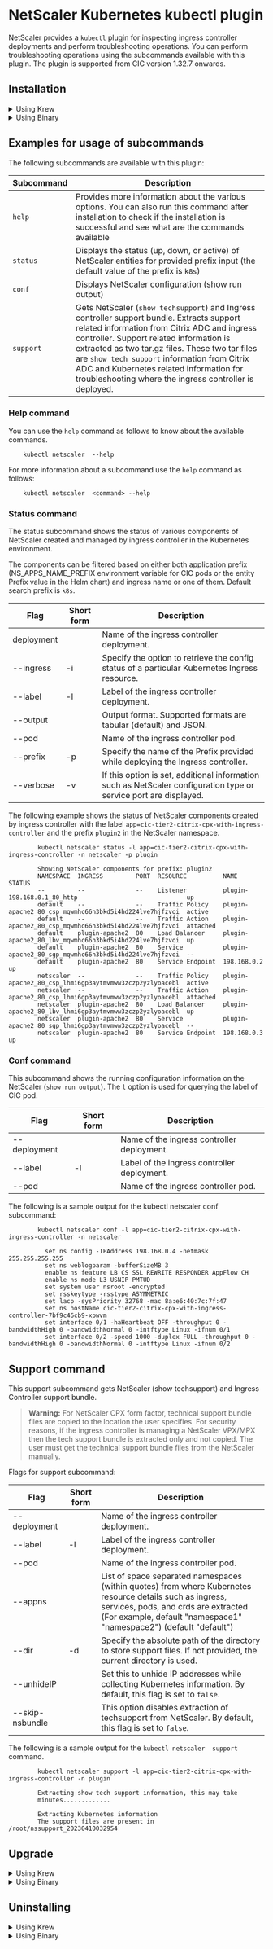# NetScaler Kubernetes kubectl plugin

NetScaler provides a  `kubectl` plugin for inspecting ingress controller deployments and perform troubleshooting operations.
You can perform troubleshooting operations using the subcommands available with this plugin.
The plugin is supported from CIC version 1.32.7 onwards.

## Installation 
<details>
  <summary>Using Krew </summary>

### Installation using Krew

Krew helps you discover and install kubectl plugins on your machine. 

You require internet connectivity to you machine to carry out below steps.
Follow the [Krew Quickstart Guide](https://krew.sigs.k8s.io/docs/user-guide/quickstart/) for installation and setup of Krew.

&nbsp; i. [Install and set up](https://krew.sigs.k8s.io/docs/user-guide/setup/install/) Krew on your machine

&nbsp; ii. Download the plugin list:

```
        kubectl krew update
```

&nbsp; iii. Discover plugins available on Krew:

    ```          
        kubectl krew search netscaler
    ```
    ```
        NAME       DESCRIPTION                  INSTALLED
        netscaler  Inspect NetScaler Ingresses  no
    ```

&nbsp; iv. Install the plugin:

    ```
        kubectl krew install netscaler
    ```

> **Note:** For Mac, you need to enable [allow a developer app](https://support.apple.com/en-in/HT202491)

</details>
<details>
  <summary>Using Binary </summary>

### Installation using binary

> **Warning:**
 From version 2.0.0, It is recommended to use Krew plugin manager for installation and upgrade actvity. For disconnected machines, you can use the below method, but upgrades have to managed manually.

You can install the `kubectl` plugin by downloading it from the [NetScaler Modern Apps tool kit repository](https://github.com/netscaler/modern-apps-toolkit/releases) using curl as follows.


For Linux:

        curl -LO https://github.com/netscaler/modern-apps-toolkit/releases/download/v2.0.0-netscaler-plugin/netscaler-plugin_v2.0.0-netscaler-plugin_Linux_x86_64.tar.gz
        gunzip netscaler-plugin_v1.0.0-netscaler-plugin_Linux_x86_64.tar.gz
        tar -xvf netscaler-plugin_v1.0.0-netscaler-plugin_Linux_x86_64.tar
        chmod +x kubectl-netscaler
        sudo mv kubectl-netscaler /usr/local/bin/kubectl-netscaler

For Mac:

        curl -s -L https://github.com/netscaler/modern-apps-toolkit/releases/download/v2.0.0-netscaler-plugin/netscaler-plugin_v2.0.0-netscaler-plugin_Darwin_x86_64.tar.gz | tar xvz -
        chmod +x kubectl-netscaler
        sudo mv kubectl-netscaler /usr/local/bin/kubectl-netscaler

> **Note:** For Mac, you need to enable [allow a developer app](https://support.apple.com/en-in/HT202491)

For Windows:

        curl.exe -LO https://github.com/netscaler/modern-apps-toolkit/releases/download/v2.0.0-netscaler-plugin/netscaler-plugin_v2.0.0-netscaler-plugin_Windows_x86_64.zip | tar xvz
        

> **Note:** For Windows, you must set you `$PATH` variable to where kubectl-netscaler.exe file is extracted.

</details>

## Examples for usage of subcommands

The following subcommands are available with this plugin:

| Subcommand   | Description |
---------------| --------------
|  `help`      |   Provides more information about the various options. You can also run this command after installation to check if the installation is successful and see what are the commands available |
|  `status`     | Displays the status (up, down, or active) of NetScaler entities for provided prefix input (the default value of the prefix is `k8s`)|
|  `conf`   |  Displays NetScaler configuration (show run output) |
|  `support`  | Gets NetScaler (`show techsupport`) and Ingress controller support bundle.  Extracts support related information from Citrix ADC and ingress controller. Support related information is extracted as two tar.gz files. These two tar files are `show tech support` information from Citrix ADC and Kubernetes related information for troubleshooting where the ingress controller is deployed.|


### Help command

You can use the `help` command as follows to know about the available commands.

        kubectl netscaler  --help

For more information about a subcommand use the `help` command as follows:

        kubectl netscaler  <command> --help

### Status command

The status subcommand shows the status of various components of NetScaler created and
managed by ingress controller in the Kubernetes environment.

The components can be filtered based on either both application prefix (NS_APPS_NAME_PREFIX environment variable for CIC pods or the entity Prefix value in the Helm chart) and ingress name or one of them. Default search prefix is `k8s`.

| Flag      |Short form | Description |
|-----------|-----------|-------------|
|deployment |           | Name of the ingress controller deployment. |
|--ingress  | -i        | Specify the option to retrieve the config status of a particular Kubernetes Ingress resource.|
|--label    | -l |Label of the ingress controller deployment. |
|--output   |    |  Output format. Supported formats are tabular (default) and JSON. |
| --pod     |    | Name of the ingress controller pod.  |
|--prefix   | -p | Specify the name of the Prefix provided while deploying the Ingress controller.|
|--verbose  | -v | If this option is set, additional information such as NetScaler configuration type or service port are displayed.|

The following example shows the status of NetScaler components created by ingress controller with the label `app=cic-tier2-citrix-cpx-with-ingress-controller` and the prefix `plugin2` in the NetScaler namespace.

```
        kubectl netscaler status -l app=cic-tier2-citrix-cpx-with-ingress-controller -n netscaler -p plugin
```
```
        Showing NetScaler components for prefix: plugin2
        NAMESPACE  INGRESS         PORT  RESOURCE          NAME                                                    STATUS   
        --         --              --    Listener          plugin-198.168.0.1_80_http                              up       
        default    --              --    Traffic Policy    plugin-apache2_80_csp_mqwmhc66h3bkd5i4hd224lve7hjfzvoi  active   
        default    --              --    Traffic Action    plugin-apache2_80_csp_mqwmhc66h3bkd5i4hd224lve7hjfzvoi  attached 
        default    plugin-apache2  80    Load Balancer     plugin-apache2_80_lbv_mqwmhc66h3bkd5i4hd224lve7hjfzvoi  up       
        default    plugin-apache2  80    Service           plugin-apache2_80_sgp_mqwmhc66h3bkd5i4hd224lve7hjfzvoi  --       
        default    plugin-apache2  80    Service Endpoint  198.168.0.2                                             up       
        netscaler  --              --    Traffic Policy    plugin-apache2_80_csp_lhmi6gp3aytmvmww3zczp2yzlyoacebl  active   
        netscaler  --              --    Traffic Action    plugin-apache2_80_csp_lhmi6gp3aytmvmww3zczp2yzlyoacebl  attached 
        netscaler  plugin-apache2  80    Load Balancer     plugin-apache2_80_lbv_lhmi6gp3aytmvmww3zczp2yzlyoacebl  up       
        netscaler  plugin-apache2  80    Service           plugin-apache2_80_sgp_lhmi6gp3aytmvmww3zczp2yzlyoacebl  --       
        netscaler  plugin-apache2  80    Service Endpoint  198.168.0.3                                             up
```

### Conf command

This subcommand shows the running configuration information on the NetScaler (`show run output`).
The `l` option is used for querying the label of CIC pod.

| Flag        |Short form | Description |
|-----------  |-----------|-------------|
| --deployment|           | Name of the ingress controller deployment. |
| --label     | -l        | Label of the ingress controller deployment. |
| --pod       |           | Name of the ingress controller pod.  |

The following is a sample output for the kubectl netscaler conf subcommand:

```
        kubectl netscaler conf -l app=cic-tier2-citrix-cpx-with-ingress-controller -n netscaler
```
```
          set ns config -IPAddress 198.168.0.4 -netmask 255.255.255.255
          set ns weblogparam -bufferSizeMB 3
          enable ns feature LB CS SSL REWRITE RESPONDER AppFlow CH
          enable ns mode L3 USNIP PMTUD
          set system user nsroot -encrypted
          set rsskeytype -rsstype ASYMMETRIC
          set lacp -sysPriority 32768 -mac 8a:e6:40:7c:7f:47
          set ns hostName cic-tier2-citrix-cpx-with-ingress-controller-7bf9c46cb9-xpwvm
          set interface 0/1 -haHeartbeat OFF -throughput 0 -bandwidthHigh 0 -bandwidthNormal 0 -intftype Linux -ifnum 0/1
          set interface 0/2 -speed 1000 -duplex FULL -throughput 0 -bandwidthHigh 0 -bandwidthNormal 0 -intftype Linux -ifnum 0/2
```

## Support command

This support subcommand gets NetScaler (show techsupport) and Ingress Controller
support bundle.

> **Warning:**
 For NetScaler CPX form factor, technical support bundle files are copied to the location the user
specifies. For security reasons, if the ingress controller is managing a NetScaler VPX/MPX then the tech support bundle is extracted only and not copied. The user must get the technical support bundle files from the NetScaler manually.

Flags for support subcommand:

| Flag      |Short form | Description |
|-----------|-----------|-------------|
| --deployment|           | Name of the ingress controller deployment. |
|--label    | -l |Label of the ingress controller deployment. |
|--pod      |    | Name of the ingress controller pod.  |
| --appns   |     | List of space separated namespaces (within quotes) from where Kubernetes resource details such as ingress, services, pods, and crds are extracted (For example,  default "namespace1" "namespace2") (default "default")   |
| --dir|  -d| Specify the absolute path of the directory to store support files. If not provided, the current directory is used.|
|--unhideIP| | Set this to unhide IP addresses while collecting Kubernetes information. By default, this flag is set to `false`. |
|--skip-nsbundle| |This option disables extraction of techsupport from NetScaler. By default, this flag is set to `false`.|

The following is a sample output for the `kubectl netscaler  support` command.
```
        kubectl netscaler support -l app=cic-tier2-citrix-cpx-with-ingress-controller -n plugin
```

```
        Extracting show tech support information, this may take
        minutes.............

        Extracting Kubernetes information
        The support files are present in /root/nssupport_20230410032954
```
## Upgrade 
<details>
  <summary>Using Krew </summary>
To upgrade the plugin using Krew, run the below command:

```
    kubectl krew upgrade netscaler
```
</details>
<details>
  <summary>Using Binary </summary>

To update the plugin binary, manually find the version to be installed and reinstall the latest version using the [install steps](#installation).

</details>

## Uninstalling
<details>
  <summary>Using Krew </summary>
If the plugin was installed using Krew, uninstall it using the below command:

```
    kubectl krew uninstall netscaler
```
</details>
<details>
  <summary>Using Binary </summary>
If the binary was directly placed in your machine, remove the binary from `/usr/local/bin` directory:

```
    rm /usr/local/bin/kubectl-netscaler
```
</details>